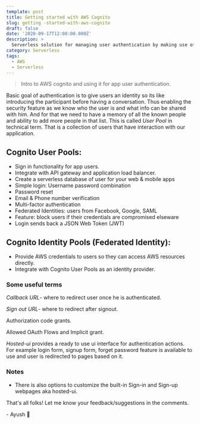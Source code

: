 ```yaml
---
template: post
title: Getting started with AWS Cognito
slug: getting -started-with-aws-cognito
draft: false
date: '2020-09-17T12:00:00.000Z'
description: >
  Serverless solution for managing user authentication by making use of aws Cognito
category: Serverless
tags:
  - AWS
  - Serverless
---
```


> Intro to AWS cognito and using it for app user authentication.

Basic goal of authentication is to give users an identity so its like introducing the participant before having a conversation. Thus enabling the security feature as we know who the user is and what info can be shared with him. And for that we need to have a memory of all the known people and ability to add more people in that list. This is called _User Pool_ in technical term. That is a collection of users that have interaction with our application.

## Cognito User Pools:

- Sign in functionality for app users.
- Integrate with API gateway and application load balancer.
- Create a serverless database of user for your web & mobile apps
- Simple login: Username password combination
- Password reset
- Email & Phone number verification
- Multi-factor authentication
- Federated Identities: users from Facebook, Google, SAML
- Feature: block users if their credentials are compromised elseware
- Login sends back a JSON Web Token (JWT)

## Cognito Identity Pools (Federated Identity):

- Provide AWS credentials to users so they can access AWS resources directly.
- Integrate with Cognito User Pools as an identity provider.

### Some useful terms

_Callback URL_- where to redirect user once he is authenticated.

_Sign out URL_- where to redirect after signout.

Authorization code grants.

Allowed OAuth Flows and Implicit grant.

_Hosted-ui_ provides a ready to use ui interface for authentication actions. For example login form, signup form, forget password feature is available to use and user is redirected to pages based on it.

### Notes

- There is also options to customize the built-in Sign-in and Sign-up webpages aka hosted-ui.

That's all folks! Let me know your feedback/suggestions in the comments.

\- Ayush 🙂
